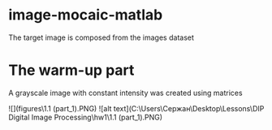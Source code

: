 # image-mocaic-matlab
The target image is composed from the images dataset

# The warm-up part
A grayscale image with constant intensity was created using matrices


![](figures\1.1 (part_1).PNG)
![alt text](C:\Users\Сержан\Desktop\Lessons\DIP Digital Image Processing\hw1\1.1 (part_1).PNG)


